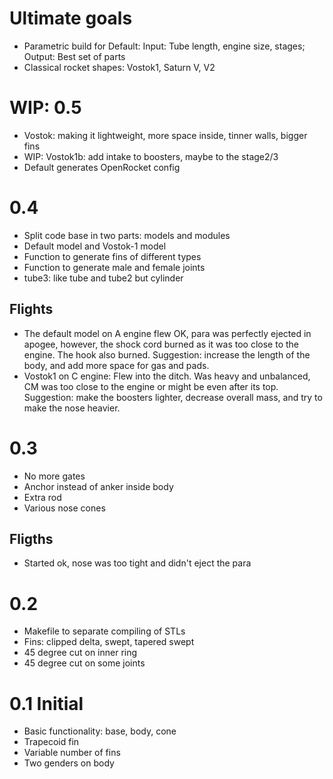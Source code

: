 # Ultimate goals
* Parametric build for Default: Input: Tube length, engine size, stages; Output: Best set of parts
* Classical rocket shapes: Vostok1, Saturn V, V2



# WIP: 0.5
* Vostok: making it lightweight, more space inside, tinner walls, bigger fins
* WIP: Vostok1b: add intake to boosters, maybe to the stage2/3 
* Default generates OpenRocket config

# 0.4
* Split code base in two parts: models and modules 
* Default model and Vostok-1 model 
* Function to generate fins of different types
* Function to generate male and female joints
* tube3: like tube and tube2 but cylinder

## Flights
* The default model on A engine flew OK, para was perfectly ejected in apogee, however, the shock cord burned as it was too close to the engine. The hook also burned. Suggestion: increase the length of the body, and add more space for gas and pads.
* Vostok1 on C engine: Flew into the ditch. Was heavy and unbalanced, CM was too close to the engine or might be even after its top. Suggestion: make the boosters lighter, decrease overall mass, and try to make the nose heavier.


# 0.3
* No more gates
* Anchor instead of anker inside body
* Extra rod 
* Various nose cones

## Fligths
* Started ok, nose was too tight and didn't eject the para

# 0.2
* Makefile to separate compiling of STLs
* Fins: clipped delta, swept, tapered swept
* 45 degree cut on inner ring
* 45 degree cut on some joints

# 0.1 Initial
* Basic functionality: base, body, cone
* Trapecoid fin
* Variable number of fins
* Two genders on body